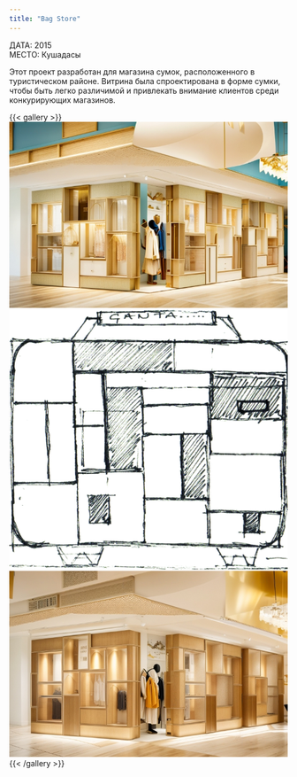 ```yaml
---
title: "Bag Store"
---
```

ДАТА: 2015  
МЕСТО: Кушадасы  

Этот проект разработан для магазина сумок, расположенного в туристическом районе. Витрина была спроектирована в форме сумки, чтобы быть легко различимой и привлекать внимание клиентов среди конкурирующих магазинов.

{{< gallery >}}
<img src="bag_store_01.png" class="grid-w50 md:grid-w33 xl:grid-w25" />
<img src="bag_store_04.jpg" class="grid-w50 md:grid-w33 xl:grid-w25" />
<img src="bag_store_03.png" class="grid-w50 md:grid-w33 xl:grid-w25" />
{{< /gallery >}}
